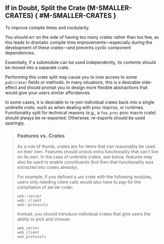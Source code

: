 ﻿<!-- Copyright (c) Microsoft Corporation. Licensed under the MIT license. -->

## If in Doubt, Split the Crate (M-SMALLER-CRATES) { #M-SMALLER-CRATES }

<why>To improve compile times and modularity.</why>
<guideline-status><draft/></guideline-status>

You should err on the side of having too many crates rather than too few, as this leads to dramatic compile time improvements—especially
during the development of these crates—and prevents cyclic component dependencies.

Essentially, if a submodule can be used independently, its contents should be moved into a separate crate.

Performing this crate split may cause you to lose access to some `pub(crate)` fields or methods. In many situations, this is a desirable
side-effect and should prompt you to design more flexible abstractions that would give your users similar affordances.

In some cases, it is desirable to re-join individual crates back into a single _umbrella crate_, such as when dealing with proc macros, or runtimes.
Functionality split for technical reasons (e.g., a `foo_proc` proc macro crate) should always be re-exported. Otherwise, re-exports should be used sparingly.

> ### <tip></tip> Features vs. Crates
>
> As a rule of thumb, crates are for items that can reasonably be used on their own. Features should unlock extra functionality that
> can't live on its own. In the case of umbrella crates, see below, features may also be used to enable constituents (but then that functionality
> was extracted into crates already).
>
> For example, if you defined a `web` crate with the following modules, users only needing client calls would also have to pay for the compilation of server code:
>
> ```text
> web::server
> web::client
> web::protocols
> ```
>
> Instead, you should introduce individual crates that give users the ability to pick and choose:
>
> ```text
> web_server
> web_client
> web_protocols
> ```
